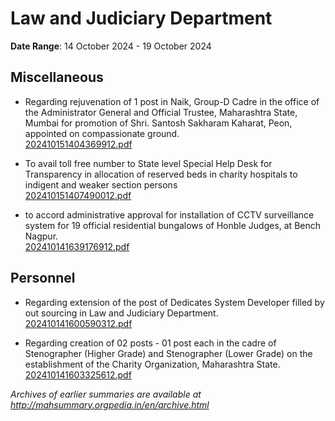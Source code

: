 # Law and Judiciary Department

**Date Range**: 14 October 2024 - 19 October 2024


## Miscellaneous
- Regarding rejuvenation of 1 post in Naik, Group-D Cadre in the office of the Administrator General and Official Trustee, Maharashtra State, Mumbai for promotion of Shri. Santosh Sakharam Kaharat, Peon, appointed on compassionate ground.\
  [202410151404369912.pdf](https://gr.maharashtra.gov.in/Site/Upload/Government%20Resolutions/English/202410151404369912...pdf)

- To avail toll free number to State level Special Help Desk for Transparency in allocation of reserved beds in charity hospitals to indigent and weaker section persons\
  [202410151407490012.pdf](https://gr.maharashtra.gov.in/Site/Upload/Government%20Resolutions/English/202410151407490012.pdf)

- to accord administrative approval for installation of CCTV surveillance system for 19 official residential bungalows of Honble Judges, at Bench Nagpur.\
  [202410141639176912.pdf](https://gr.maharashtra.gov.in/Site/Upload/Government%20Resolutions/English/202410141639176912.pdf)

## Personnel
- Regarding extension of the post of Dedicates System Developer filled by out sourcing in Law and Judiciary Department.\
  [202410141600590312.pdf](https://gr.maharashtra.gov.in/Site/Upload/Government%20Resolutions/English/202410141600590312.pdf)

- Regarding creation of 02 posts - 01 post each in the cadre of Stenographer (Higher Grade) and Stenographer (Lower Grade) on the establishment of the Charity Organization, Maharashtra State.\
  [202410141603325612.pdf](https://gr.maharashtra.gov.in/Site/Upload/Government%20Resolutions/English/202410141603325612.pdf)


*Archives of earlier summaries are available at http://mahsummary.orgpedia.in/en/archive.html*